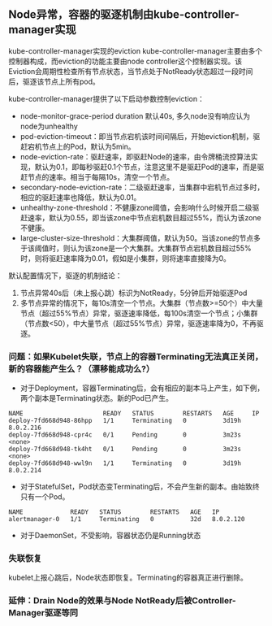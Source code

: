 ## Node异常，容器的驱逐机制由kube-controller-manager实现

kube-controller-manager实现的eviction
kube-controller-manager主要由多个控制器构成，而eviction的功能主要由node controller这个控制器实现。该Eviction会周期性检查所有节点状态，当节点处于NotReady状态超过一段时间后，驱逐该节点上所有pod。

kube-controller-manager提供了以下启动参数控制eviction：

- node-monitor-grace-period duration 默认40s, 多久node没有响应认为node为unhealthy
- pod-eviction-timeout：即当节点宕机该时间间隔后，开始eviction机制，驱赶宕机节点上的Pod，默认为5min。
- node-eviction-rate：驱赶速率，即驱赶Node的速率，由令牌桶流控算法实现，默认为0.1，即每秒驱赶0.1个节点，注意这里不是驱赶Pod的速率，而是驱赶节点的速率。相当于每隔10s，清空一个节点。
- secondary-node-eviction-rate：二级驱赶速率，当集群中宕机节点过多时，相应的驱赶速率也降低，默认为0.01。
- unhealthy-zone-threshold：不健康zone阈值，会影响什么时候开启二级驱赶速率，默认为0.55，即当该zone中节点宕机数目超过55%，而认为该zone不健康。
- large-cluster-size-threshold：大集群阈值，默认为50。当该zone的节点多于该阈值时，则认为该zone是一个大集群。大集群节点宕机数目超过55%时，则将驱赶速率降为0.01，假如是小集群，则将速率直接降为0。


默认配置情况下，驱逐的机制结论：
1. 节点异常40s后（未上报心跳）标识为NotReady，5分钟后开始驱逐Pod
2. 多节点异常的情况下，每10s清空一个节点。大集群（节点数>=50个）中大量节点（超过55%节点）异常，驱逐速率降低，每100s清空一个节点；小集群（节点数<50），中大量节点（超过55%节点）异常，驱逐速率降为0，不再驱逐。



### 问题：如果Kubelet失联，节点上的容器Terminating无法真正关闭，新的容器能产生么？（漂移能成功么?）

- 对于Deployment，容器Terminating后，会有相应的副本马上产生，如下例，两个副本是Terminating状态。新的Pod已产生。

```
NAME                      READY   STATUS        RESTARTS   AGE     IP        
deploy-7fd668d948-86hpp   1/1     Terminating   0          3d19h   8.0.2.216 
deploy-7fd668d948-cpr4c   0/1     Pending       0          3m23s   <none>    
deploy-7fd668d948-tk4ht   0/1     Pending       0          3m23s   <none>    
deploy-7fd668d948-wwl9n   1/1     Terminating   0          3d19h   8.0.2.214 
```

- 对于StatefulSet，Pod状态变Terminating后，不会产生新的副本。由始致终只有一个Pod。

```
NAME             READY   STATUS        RESTARTS   AGE   IP        
alertmanager-0   1/1     Terminating   0          32d   8.0.2.120 
```

- 对于DaemonSet，不受影响，容器状态仍是Running状态


### 失联恢复
kubelet上报心跳后，Node状态即恢复。Terminating的容器真正进行删除。

### 延伸：Drain Node的效果与Node NotReady后被Controller-Manager驱逐等同

